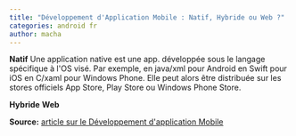 ```yaml
---
title: "Développement d'Application Mobile : Natif, Hybride ou Web ?"
categories: android fr
author: macha
---
```


**Natif** Une application native est une app. développée sous le langage
spécifique à l'OS visé. Par exemple, en java/xml pour Android en Swift pour iOS
en C/xaml pour Windows Phone. Elle peut alors être distribuée sur les stores
officiels App Store, Play Store ou Windows Phone Store.

**Hybride** **Web**

**Source:** [article sur le Développement d'application Mobile](http://www.grafikart.fr/blog/developper-application-mobile)
